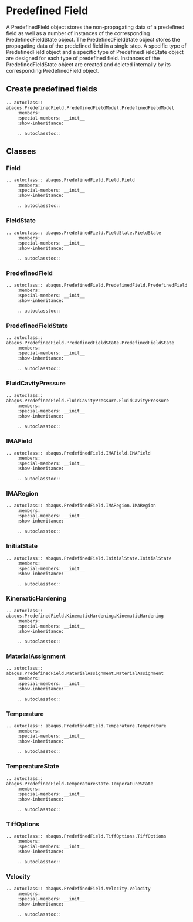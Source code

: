 # Predefined Field

A PredefinedField object stores the non-propagating data of a predefined field as well as a number of instances of the corresponding PredefinedFieldState object. The PredefinedFieldState object stores the propagating data of the predefined field in a single step. A specific type of PredefinedField object and a specific type of PredefinedFieldState object are designed for each type of predefined field. Instances of the PredefinedFieldState object are created and deleted internally by its corresponding PredefinedField object.

## Create predefined fields

```{eval-rst}
.. autoclass:: abaqus.PredefinedField.PredefinedFieldModel.PredefinedFieldModel
    :members:
    :special-members: __init__
    :show-inheritance:

    .. autoclasstoc::
```

## Classes

### Field

```{eval-rst}
.. autoclass:: abaqus.PredefinedField.Field.Field
    :members:
    :special-members: __init__
    :show-inheritance:

    .. autoclasstoc::
```

### FieldState

```{eval-rst}
.. autoclass:: abaqus.PredefinedField.FieldState.FieldState
    :members:
    :special-members: __init__
    :show-inheritance:

    .. autoclasstoc::
```

### PredefinedField

```{eval-rst}
.. autoclass:: abaqus.PredefinedField.PredefinedField.PredefinedField
    :members:
    :special-members: __init__
    :show-inheritance:

    .. autoclasstoc::
```

### PredefinedFieldState

```{eval-rst}
.. autoclass:: abaqus.PredefinedField.PredefinedFieldState.PredefinedFieldState
    :members:
    :special-members: __init__
    :show-inheritance:

    .. autoclasstoc::
```

### FluidCavityPressure

```{eval-rst}
.. autoclass:: abaqus.PredefinedField.FluidCavityPressure.FluidCavityPressure
    :members:
    :special-members: __init__
    :show-inheritance:

    .. autoclasstoc::
```

### IMAField

```{eval-rst}
.. autoclass:: abaqus.PredefinedField.IMAField.IMAField
    :members:
    :special-members: __init__
    :show-inheritance:

    .. autoclasstoc::
```

### IMARegion

```{eval-rst}
.. autoclass:: abaqus.PredefinedField.IMARegion.IMARegion
    :members:
    :special-members: __init__
    :show-inheritance:

    .. autoclasstoc::
```

### InitialState

```{eval-rst}
.. autoclass:: abaqus.PredefinedField.InitialState.InitialState
    :members:
    :special-members: __init__
    :show-inheritance:

    .. autoclasstoc::
```

### KinematicHardening

```{eval-rst}
.. autoclass:: abaqus.PredefinedField.KinematicHardening.KinematicHardening
    :members:
    :special-members: __init__
    :show-inheritance:

    .. autoclasstoc::
```

### MaterialAssignment

```{eval-rst}
.. autoclass:: abaqus.PredefinedField.MaterialAssignment.MaterialAssignment
    :members:
    :special-members: __init__
    :show-inheritance:

    .. autoclasstoc::
```

### Temperature

```{eval-rst}
.. autoclass:: abaqus.PredefinedField.Temperature.Temperature
    :members:
    :special-members: __init__
    :show-inheritance:

    .. autoclasstoc::
```

### TemperatureState

```{eval-rst}
.. autoclass:: abaqus.PredefinedField.TemperatureState.TemperatureState
    :members:
    :special-members: __init__
    :show-inheritance:

    .. autoclasstoc::
```

### TiffOptions

```{eval-rst}
.. autoclass:: abaqus.PredefinedField.TiffOptions.TiffOptions
    :members:
    :special-members: __init__
    :show-inheritance:

    .. autoclasstoc::
```

### Velocity

```{eval-rst}
.. autoclass:: abaqus.PredefinedField.Velocity.Velocity
    :members:
    :special-members: __init__
    :show-inheritance:

    .. autoclasstoc::
```
